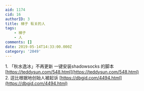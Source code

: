 ```yaml
---
aid: 1174
cid: 16
authorID: 3
title: 梯子 有关的人
tags:
    - 梯子
    - 人
comments: []
date: 2019-05-14T14:33:00.000Z
category: '2049'
---
```


1\. 「秋水逸冰」不再更新 一键安装shadowsocks 的脚本 [https://teddysun.com/548.html](https://teddysun.com/548.html)  
2\. 逗比根据地创始人被起诉 [https://dbgjd.com/4494.html](https://dbgjd.com/4494.html)
